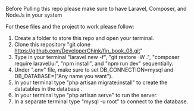 Before Pulling this repo please make sure to have Laravel, Composer, and NodeJs in your system

For these files and the project to work please follow:

1. Create a folder to store this repo and open your terminal.
2. Clone this repository "git clone https://github.com/DeveloperChink/fin_book_08.git"
3. Type in your terminal  "laravel new -f", "git restore -W .", "composer require laravel/ui", "npm install", and "npm run dev" sequentially.
4. Under ".env" file, make sure to set DB_CONNECTION=mysql and DB_DATABASE=("Any name you want").
5. In your terminal type "php artisan migrate:install" to create the datatables in the database .
6. In your terminal type "php artisan serve" to run the server.
7. In a separate terminal type "mysql -u root" to connect to the database.
